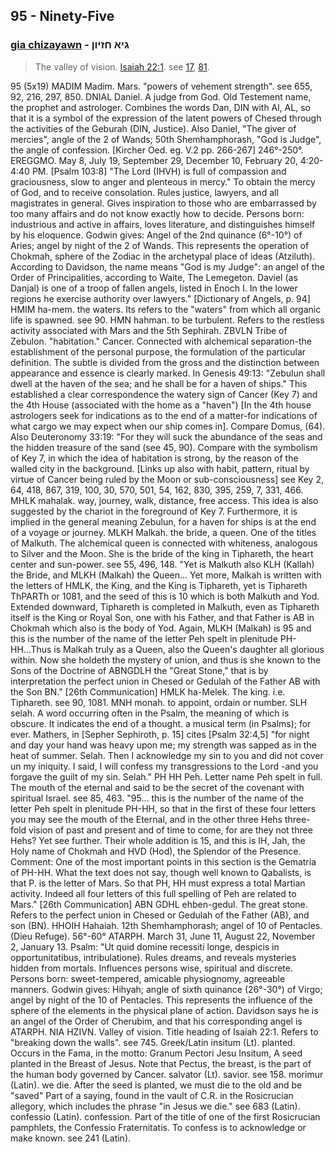 ## 95 - Ninety-Five

### [gia chizayawn](/keys/GIA.ChZIVN) - גיא חזיון
> The valley of vision. [Isaiah 22:1](http://biblehub.com/isaiah/22-1.htm). see [17](17), [81](81).

95 (5x19)
MADIM Madim. Mars. "powers of vehement strength". see 655, 92,
216, 297, 850.
DNIAL Daniel. A judge from God. Old Testement name, the prophet
and astrologer. Combines the words Dan, DIN with Al, AL, so that
it is a symbol of the expression of the latent powers of Chesed
through the activities of the Geburah (DIN, Justice). Also
Daniel, "The giver of mercies", angle of the 2 of Wands; 50th
Shemhamphorash, "God is Judge", the angle of confession. [Kircher
Oed. eg. V.2 pp. 266-267] 246°-250°. EREGGMO. May 8, July 19,
September 29, December 10, February 20, 4:20-4:40 PM. [Psalm
103:8] "The Lord (IHVH) is full of compassion and graciousness,
slow to anger and plenteous in mercy." To obtain the mercy of
God, and to receive consolation. Rules justice, lawyers, and all
magistrates in general. Gives inspiration to those who are
embarrassed by too many affairs and do not know exactly how to
decide. Persons born: industrious and active in affairs, loves
literature, and distinguishes himself by his eloquence.
Godwin gives: Angel of the 2nd quinance (6°-10°) of Aries; angel
by night of the 2 of Wands. This represents the operation of
Chokmah, sphere of the Zodiac in the archetypal place of ideas
(Atziluth). According to Davidson, the name means "God is my
Judge": an angel of the Order of Principalities, according to
Waite, The Lemegeton. Daviel (as Danjal) is one of a troop of
fallen angels, listed in Enoch I. In the lower regions he
exercise authority over lawyers." [Dictionary of Angels, p. 94]
HMIM ha-mem. the waters. Its refers to the "waters" from which
all organic life is spawned. see 90.
HMN hahman. to be turbulent. Refers to the restless activity
associated with Mars and the 5th Sephirah.
ZBVLN Tribe of Zebulon. "habitation." Cancer. Connected with
alchemical separation-the establishment of the personal purpose,
the formulation of the particular definition. The subtle is
divided from the gross and the distinction between appearance and
essence is clearly marked. In Genesis 49:13: "Zebulun shall dwell
at the haven of the sea; and he shall be for a haven of ships."
This established a clear correspondence the watery sign of Cancer
(Key 7) and the 4th House (associated with the home as a
"haven") [In the 4th house astrologers seek for indications as to
the end of a matter-for indications of what cargo we may expect
when our ship comes in]. Compare Domus, (64). Also Deuteronomy
33:19: "For they will suck the abundance of the seas and the
hidden treasure of the sand (see 45, 90). Compare with the
symbolism of Key 7, in which the idea of habitation is strong, by
the reason of the walled city in the background. [Links up also
with habit, pattern, ritual by virtue of Cancer being ruled by
the Moon or sub-consciousness] see Key 2, 64, 418, 867, 319, 100,
30, 570, 501, 54, 162, 830, 395, 259, 7, 331, 466.
MHLK mahalak. way, journey, walk, distance, free access. This
idea is also suggested by the chariot in the foreground of Key 7.
Furthermore, it is implied in the general meaning Zebulun, for a
haven for ships is at the end of a voyage or journey.
MLKH Malkah. the bride, a queen. One of the titles of Malkuth.
The alchemical queen is connected with whiteness, analogous to
Silver and the Moon. She is the bride of the king in Tiphareth,
the heart center and sun-power. see 55, 496, 148.
"Yet is Malkuth also KLH (Kallah) the Bride, and MLKH (Malkah)
the Queen... Yet more, Malkah is written with the letters of
HMLK, the King, and the King is Tiphareth, yet is Tiphareth
ThPARTh or 1081, and the seed of this is 10 which is both Malkuth
and Yod. Extended downward, Tiphareth is completed in Malkuth,
even as Tiphareth itself is the King or Royal Son, one with his
Father, and that Father is AB in Chokmah which also is the body
of Yod. Again, MLKH (Malkah) is 95 and this is the number of the
name of the letter Peh spelt in plenitude PH-HH...Thus is Malkah
truly as a Queen, also the Queen's daughter all glorious within.
Now she holdeth the mystery of union, and thus is she known to
the Sons of the Doctrine of ABNGDLH the "Great Stone," that is by
interpretation the perfect union in Chesed or Gedulah of the
Father AB with the Son BN." [26th Communication]
HMLK ha-Melek. The king. i.e. Tiphareth. see 90, 1081.
MNH monah. to appoint, ordain or number.
SLH selah. A word occurring often in the Psalm, the meaning of
which is obscure. It indicates the end of a thought. a musical
term (in Psalms); for ever. Mathers, in [Sepher Sephiroth, p. 15]
cites [Psalm 32:4,5] "for night and day your hand was heavy upon
me; my strength was sapped as in the heat of summer. Selah. Then
I acknowledge my sin to you and did not cover un my iniquity. I
said, I will confess my transgressions to the Lord -and you
forgave the guilt of my sin. Selah."
PH HH Peh. Letter name Peh spelt in full. The mouth of the
eternal and said to be the secret of the covenant with spiritual
Israel. see 85, 463.
"95... this is the number of the name of the letter Peh spelt in
plenitude PH-HH, so that in the first of these four letters you
may see the mouth of the Eternal, and in the other three Hehs
three-fold vision of past and present and of time to come, for
are they not three Hehs? Yet see further. Their whole addition
is 15, and this is IH, Jah, the Holy name of Chokmah and HVD
(Hod), the Splendor of the Presence.
Comment: One of the most important points in this section is the
Gematria of PH-HH. What the text does not say, though well known
to Qabalists, is that P. is the letter of Mars. So that PH, HH
must express a total Martian activity. Indeed all four letters
of this full spelling of Peh are related to Mars." [26th
Communication]
ABN GDHL ehben-gedul. The great stone. Refers to the perfect
union in Chesed or Gedulah of the Father (AB), and son (BN).
HHOIH Hahaiah. 12th Shemhamphorash; angel of 10 of Pentacles.
(Dieu Refuge). 56°-60° ATARPH. March 31, June 11, August 22,
November 2, January 13. Psalm: "Ut quid domine recessiti longe,
despicis in opportunitatibus, intribulatione). Rules dreams, and
reveals mysteries hidden from mortals. Influences persons wise,
spiritual and discrete. Persons born: sweet-tempered, amicable
physiognomy, agreeable manners. Godwin gives: Hihyah; angle of
sixth quinance (26°-30°) of Virgo; angel by night of the 10 of
Pentacles. This represents the influence of the sphere of the
elements in the physical plane of action. Davidson says he is an
angel of the Order of Cherubim, and that his corresponding angel
is ATARPH.
NIA HZIVN. Valley of vision. Title heading of Isaiah 22:1. Refers
to "breaking down the walls". see 745.
Greek/Latin
insitum (Lt). planted. Occurs in the Fama, in the motto: Granum
Pectori Jesu Insitum, A seed planted in the Breast of Jesus. Note
that Pectus, the breast, is the part of the human body governed
by Cancer.
salvator (Lt). savior. see 158.
morimur (Latin). we die. After the seed is planted, we must die
to the old and be "saved" Part of a saying, found in the vault of
C.R. in the Rosicrucian allegory, which includes the phrase "in
Jesus we die." see 683 (Latin).
confessio (Latin). confession. Part of the title of one of the
first Rosicrucian pamphlets, the Confessio Fraternitatis. To
confess is to acknowledge or make known. see 241 (Latin).